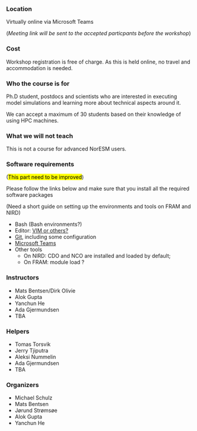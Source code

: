 

### Location

Virtually online via Microsoft Teams

(_Meeting link will be sent to the accepted particpants before the workshop_)


### Cost

Workshop registration is free of charge. As this is held online, no travel and accommodation is needed.


### Who the course is for

Ph.D student, postdocs and scientists who are interested in executing model simulations and learning more about technical aspects around it.

We can accept a maximum of 30 students based on their knowledge of using HPC machines.

### What we will not teach

This is not a course for advanced NorESM users.

<!--
### Prerequisites

- You should be able to navigate the file tree in a terminal session and edit
  text files in the terminal.
  [This Linux shell crash course](https://scicomp.aalto.fi/scicomp/shell.html)
  ([video](https://youtu.be/56p6xX0aToI))
  contains the essentials.
- Basics in one or more programming languages.
- You will need to bring a laptop.
- If this is an in-person workshop, it is good if you have access to Eduroam.
- You need to install some software. Please follow links in the schedule.
- It is useful if you have a basic idea of how Git works. We will start from
  the basics, but please go through
  [this Git-refresher material](https://coderefinery.github.io/git-refresher/)
  for a basic overview and important configuration steps.
-->

### **Software requirements**
(<mark>This part need to be improved</mark>)

Please follow the links below and make sure that you install all the required software packages

(Need a short guide on setting up the environments and tools on FRAM and NIRD)

- Bash (Bash environments?)
- Editor: [VIM or others?](https://coderefinery.github.io/installation/editors/)
- [Git](https://coderefinery.github.io/installation/git/), including some configuration
- [Microsoft Teams](#)
- Other tools
    * On NIRD: CDO and NCO are installed and loaded by default;
    * On FRAM: module load ?

### Instructors

- Mats Bentsen/Dirk Olivie
- Alok Gupta
- Yanchun He
- Ada Gjermundsen
- TBA

### Helpers

- Tomas Torsvik
- Jerry Tjiputra
- Aleksi Nummelin
- Ada Gjermundsen
- TBA

### Organizers
- Michael Schulz
- Mats Bentsen
- Jørund Strømsøe
- Alok Gupta
- Yanchun He

